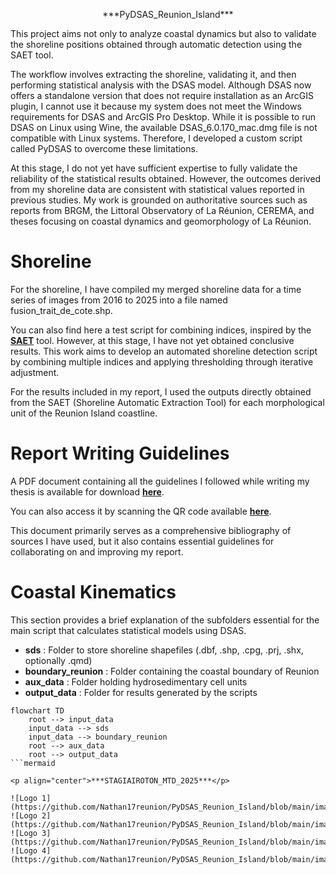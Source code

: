 <p align="center">***PyDSAS_Reunion_Island***</p>


This project aims not only to analyze coastal dynamics but also to validate the shoreline positions obtained through automatic detection using the SAET tool.

The workflow involves extracting the shoreline, validating it, and then performing statistical analysis with the DSAS model. Although DSAS now offers a standalone version that does not require installation as an ArcGIS plugin, I cannot use it because my system does not meet the Windows requirements for DSAS and ArcGIS Pro Desktop. While it is possible to run DSAS on Linux using Wine, the available DSAS_6.0.170_mac.dmg file is not compatible with Linux systems. Therefore, I developed a custom script called PyDSAS to overcome these limitations.

At this stage, I do not yet have sufficient expertise to fully validate the reliability of the statistical results obtained. However, the outcomes derived from my shoreline data are consistent with statistical values reported in previous studies. My work is grounded on authoritative sources such as reports from BRGM, the Littoral Observatory of La Réunion, CEREMA, and theses focusing on coastal dynamics and geomorphology of La Réunion.

# Shoreline

For the shoreline, I have compiled my merged shoreline data for a time series of images from 2016 to 2025 into a file named fusion_trait_de_cote.shp.

You can also find here a test script for combining indices, inspired by the [**SAET**](https://github.com/jpalomav/SAET_master) tool. However, at this stage, I have not yet obtained conclusive results. This work aims to develop an automated shoreline detection script by combining multiple indices and applying thresholding through iterative adjustment.

For the results included in my report, I used the outputs directly obtained from the SAET (Shoreline Automatic Extraction Tool) for each morphological unit of the Reunion Island coastline.

# Report Writing Guidelines

A PDF document containing all the guidelines I followed while writing my thesis is available for download [**here**](https://github.com/Nathan17reunion/Extraction-Kinematik_shoreline/raw/main/references_2025_MITANTSOA.pdf).

You can also access it by scanning the QR code available [**here**](https://github.com/Nathan17reunion/PyDSAS_Reunion_Island/blob/main/qr_code_bibliography.png).

This document primarily serves as a comprehensive bibliography of sources I have used, but it also contains essential guidelines for collaborating on and improving my report.


# Coastal Kinematics

This section provides a brief explanation of the subfolders essential for the main script that calculates statistical models using DSAS.

- **sds** : Folder to store shoreline shapefiles (.dbf, .shp, .cpg, .prj, .shx, optionally .qmd) 
- **boundary_reunion** : Folder containing the coastal boundary of Reunion  
- **aux_data** : Folder holding hydrosedimentary cell units  
- **output_data** : Folder for results generated by the scripts  

```mermaid
flowchart TD
    root --> input_data
    input_data --> sds
    input_data --> boundary_reunion
    root --> aux_data
    root --> output_data
```mermaid

<p align="center">***STAGIAIROTON_MTD_2025***</p>

![Logo 1](https://github.com/Nathan17reunion/PyDSAS_Reunion_Island/blob/main/images/1.png)
![Logo 2](https://github.com/Nathan17reunion/PyDSAS_Reunion_Island/blob/main/images/2.png)
![Logo 3](https://github.com/Nathan17reunion/PyDSAS_Reunion_Island/blob/main/images/3.png)
![Logo 4](https://github.com/Nathan17reunion/PyDSAS_Reunion_Island/blob/main/images/4.png)
